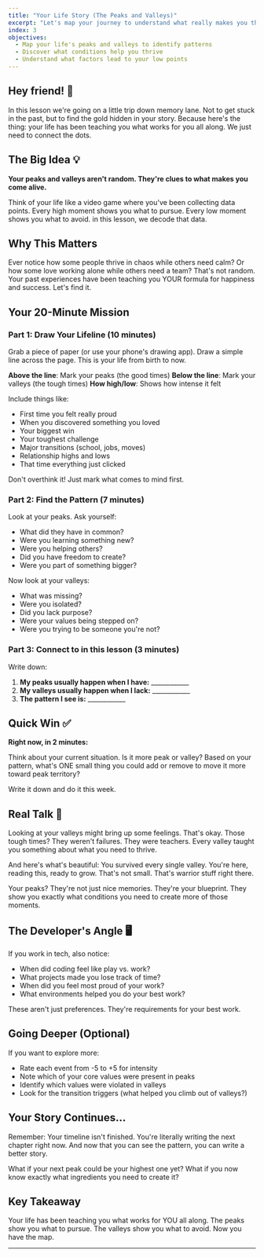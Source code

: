 ```yaml
---
title: "Your Life Story (The Peaks and Valleys)"
excerpt: "Let's map your journey to understand what really makes you thrive"
index: 3
objectives:
  - Map your life's peaks and valleys to identify patterns
  - Discover what conditions help you thrive
  - Understand what factors lead to your low points
---
```


## Hey friend! 👋

In this lesson we're going on a little trip down memory lane. Not to get stuck
in the past, but to find the gold hidden in your story. Because here's the
thing: your life has been teaching you what works for you all along. We just
need to connect the dots.

## The Big Idea 💡

**Your peaks and valleys aren't random. They're clues to what makes you come
alive.**

Think of your life like a video game where you've been collecting data points.
Every high moment shows you what to pursue. Every low moment shows you what to
avoid. in this lesson, we decode that data.

## Why This Matters

Ever notice how some people thrive in chaos while others need calm? Or how some
love working alone while others need a team? That's not random. Your past
experiences have been teaching you YOUR formula for happiness and success. Let's
find it.

## Your 20-Minute Mission

### Part 1: Draw Your Lifeline (10 minutes)

Grab a piece of paper (or use your phone's drawing app). Draw a simple line
across the page. This is your life from birth to now.

**Above the line**: Mark your peaks (the good times) **Below the line**: Mark
your valleys (the tough times) **How high/low**: Shows how intense it felt

Include things like:

- First time you felt really proud
- When you discovered something you loved
- Your biggest win
- Your toughest challenge
- Major transitions (school, jobs, moves)
- Relationship highs and lows
- That time everything just clicked

Don't overthink it! Just mark what comes to mind first.

### Part 2: Find the Pattern (7 minutes)

Look at your peaks. Ask yourself:

- What did they have in common?
- Were you learning something new?
- Were you helping others?
- Did you have freedom to create?
- Were you part of something bigger?

Now look at your valleys:

- What was missing?
- Were you isolated?
- Did you lack purpose?
- Were your values being stepped on?
- Were you trying to be someone you're not?

### Part 3: Connect to in this lesson (3 minutes)

Write down:

1. **My peaks usually happen when I have:** ____________
2. **My valleys usually happen when I lack:** ____________
3. **The pattern I see is:** ____________

## Quick Win ✅

**Right now, in 2 minutes:**

Think about your current situation. Is it more peak or valley? Based on your
pattern, what's ONE small thing you could add or remove to move it more toward
peak territory?

Write it down and do it this week.

## Real Talk 💬

Looking at your valleys might bring up some feelings. That's okay. Those tough
times? They weren't failures. They were teachers. Every valley taught you
something about what you need to thrive.

And here's what's beautiful: You survived every single valley. You're here,
reading this, ready to grow. That's not small. That's warrior stuff right there.

Your peaks? They're not just nice memories. They're your blueprint. They show
you exactly what conditions you need to create more of those moments.

## The Developer's Angle 🖥️

If you work in tech, also notice:

- When did coding feel like play vs. work?
- What projects made you lose track of time?
- When did you feel most proud of your work?
- What environments helped you do your best work?

These aren't just preferences. They're requirements for your best work.

## Going Deeper (Optional)

If you want to explore more:

- Rate each event from -5 to +5 for intensity
- Note which of your core values were present in peaks
- Identify which values were violated in valleys
- Look for the transition triggers (what helped you climb out of valleys?)

## Your Story Continues...

Remember: Your timeline isn't finished. You're literally writing the next
chapter right now. And now that you can see the pattern, you can write a better
story.

What if your next peak could be your highest one yet? What if you now know
exactly what ingredients you need to create it?

## Key Takeaway

Your life has been teaching you what works for YOU all along. The peaks show you
what to pursue. The valleys show you what to avoid. Now you have the map.

---
